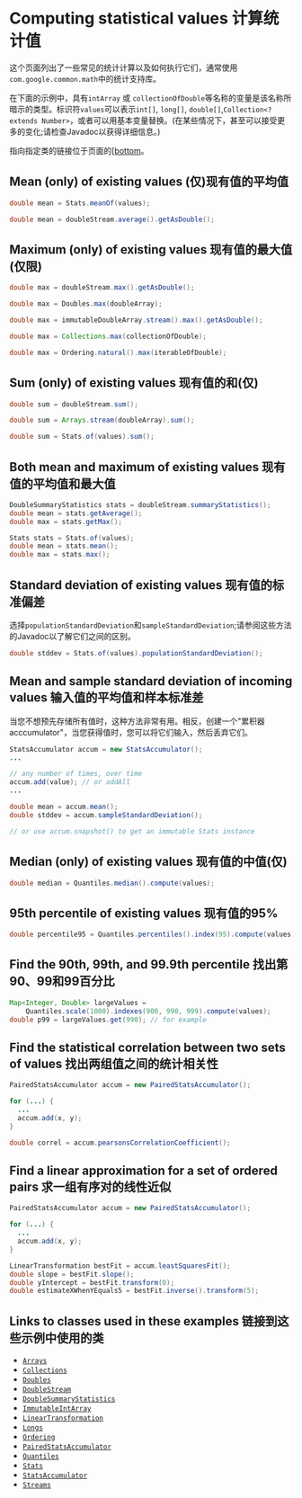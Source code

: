 # Computing statistical values 计算统计值


这个页面列出了一些常见的统计计算以及如何执行它们，通常使用`com.google.common.math`中的统计支持库。

在下面的示例中，具有`intArray` 或 `collectionOfDouble`等名称的变量是该名称所暗示的类型。标识符`values`可以表示`int[]`, `long[]`, `double[]`,`Collection<? extends Number>`，或者可以用基本变量替换。(在某些情况下，甚至可以接受更多的变化;请检查Javadoc以获得详细信息。)

指向指定类的链接位于页面的[[bottom](#links)。


<a name="mean"></a>
## Mean (only) of existing values (仅)现有值的平均值

```java
double mean = Stats.meanOf(values);

double mean = doubleStream.average().getAsDouble();
```

<a name="max"></a>
## Maximum (only) of existing values 现有值的最大值(仅限)

```java
double max = doubleStream.max().getAsDouble();

double max = Doubles.max(doubleArray);

double max = immutableDoubleArray.stream().max().getAsDouble();

double max = Collections.max(collectionOfDouble);

double max = Ordering.natural().max(iterableOfDouble);
```

<a name="sum"></a>
## Sum (only) of existing values 现有值的和(仅)

```java
double sum = doubleStream.sum();

double sum = Arrays.stream(doubleArray).sum();

double sum = Stats.of(values).sum();
```

<a name="mean_max"></a>
## Both mean and maximum of existing values 现有值的平均值和最大值

```java
DoubleSummaryStatistics stats = doubleStream.summaryStatistics();
double mean = stats.getAverage();
double max = stats.getMax();

Stats stats = Stats.of(values);
double mean = stats.mean();
double max = stats.max();
```

<a name="stddev"></a>
## Standard deviation of existing values 现有值的标准偏差

选择`populationStandardDeviation`和`sampleStandardDeviation`;请参阅这些方法的Javadoc以了解它们之间的区别。

```java
double stddev = Stats.of(values).populationStandardDeviation();
```

<a name="accumulate"></a>
## Mean and sample standard deviation of incoming values 输入值的平均值和样本标准差

当您不想预先存储所有值时，这种方法非常有用。相反，创建一个"累积器acccumulator"，当您获得值时，您可以将它们输入，然后丢弃它们。

```java
StatsAccumulator accum = new StatsAccumulator();
...

// any number of times, over time
accum.add(value); // or addAll
...

double mean = accum.mean();
double stddev = accum.sampleStandardDeviation();

// or use accum.snapshot() to get an immutable Stats instance
```

<a name="median"></a>
## Median (only) of existing values 现有值的中值(仅)

```java
double median = Quantiles.median().compute(values);
```

<a name="percentile"></a>
## 95th percentile of existing values 现有值的95%

```java
double percentile95 = Quantiles.percentiles().index(95).compute(values);
```

<a name="percentiles"></a>
## Find the 90th, 99th, and 99.9th percentile 找出第90、99和99百分比

```java
Map<Integer, Double> largeValues =
    Quantiles.scale(1000).indexes(900, 990, 999).compute(values);
double p99 = largeValues.get(990); // for example
```

<a name="correlation"></a>
## Find the statistical correlation between two sets of values 找出两组值之间的统计相关性

```java
PairedStatsAccumulator accum = new PairedStatsAccumulator();

for (...) {
  ...
  accum.add(x, y);
}

double correl = accum.pearsonsCorrelationCoefficient();
```

<a name="linear"></a>
## Find a linear approximation for a set of ordered pairs 求一组有序对的线性近似

```java
PairedStatsAccumulator accum = new PairedStatsAccumulator();

for (...) {
  ...
  accum.add(x, y);
}

LinearTransformation bestFit = accum.leastSquaresFit();
double slope = bestFit.slope();
double yIntercept = bestFit.transform(0);
double estimateXWhenYEquals5 = bestFit.inverse().transform(5);
```

<a name="links"></a>
## Links to classes used in these examples 链接到这些示例中使用的类

*   [`Arrays`]
*   [`Collections`]
*   [`Doubles`]
*   [`DoubleStream`]
*   [`DoubleSummaryStatistics`]
*   [`ImmutableIntArray`]
*   [`LinearTransformation`]
*   [`Longs`]
*   [`Ordering`]
*   [`PairedStatsAccumulator`]
*   [`Quantiles`]
*   [`Stats`]
*   [`StatsAccumulator`]
*   [`Streams`]

[`Arrays`]: https://docs.oracle.com/javase/8/docs/api/java/util/Arrays.html
[`Collections`]: https://docs.oracle.com/javase/8/docs/api/java/util/Collections.html

[`Doubles`]: http://google.github.io/guava/releases/snapshot-jre/api/docs/com/google/common/primitives/Doubles.html

[`DoubleStream`]: https://docs.oracle.com/javase/8/docs/api/java/util/stream/DoubleStream.html
[`DoubleSummaryStatistics`]: https://docs.oracle.com/javase/8/docs/api/java/util/DoubleSummaryStatistics.html

[`ImmutableIntArray`]: http://google.github.io/guava/releases/snapshot-jre/api/docs/com/google/common/primitives/ImmutableIntArray.html
[`LinearTransformation`]: http://google.github.io/guava/releases/snapshot-jre/api/docs/com/google/common/math/LinearTransformation.html
[`Longs`]: http://google.github.io/guava/releases/snapshot-jre/api/docs/com/google/common/primitives/Longs.html
[`Ordering`]: http://google.github.io/guava/releases/snapshot-jre/api/docs/com/google/common/collect/Ordering.html
[`PairedStatsAccumulator`]: http://google.github.io/guava/releases/snapshot-jre/api/docs/com/google/common/math/PairedStatsAccumulator.html
[`Quantiles`]: http://google.github.io/guava/releases/snapshot-jre/api/docs/com/google/common/math/Quantiles.html
[`Stats`]: http://google.github.io/guava/releases/snapshot-jre/api/docs/com/google/common/math/Stats.html
[`StatsAccumulator`]: http://google.github.io/guava/releases/snapshot-jre/api/docs/com/google/common/math/StatsAccumulator.html
[`Streams`]: http://google.github.io/guava/releases/snapshot-jre/api/docs/com/google/common/collect/Streams.html
